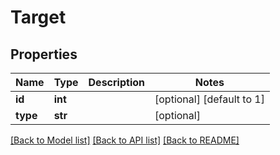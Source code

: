 # Target

## Properties
Name | Type | Description | Notes
------------ | ------------- | ------------- | -------------
**id** | **int** |  | [optional] [default to 1]
**type** | **str** |  | [optional] 

[[Back to Model list]](../README.md#documentation-for-models) [[Back to API list]](../README.md#documentation-for-api-endpoints) [[Back to README]](../README.md)


